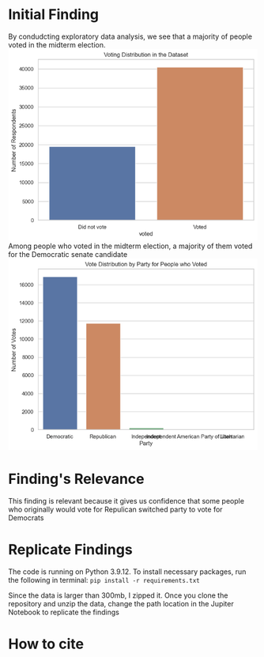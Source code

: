 # Initial Finding
By condudcting exploratory data analysis, we see that a majority of people voted in the midterm election.
![](figs/whether_voted_dist.png)
Among people who voted in the midterm election, a majority of them voted for the Democratic senate candidate
![](figs/party_voted_dist.png)

# Finding's Relevance
This finding is relevant because it gives us confidence that some people who originally would vote for Repulican switched party to vote for Democrats

# Replicate Findings
The code is running on Python 3.9.12. To install necessary packages, run the following in terminal: `pip install -r requirements.txt`

Since the data is larger than 300mb, I zipped it. Once you clone the repository and unzip the data, change the path location in the Jupiter Notebook to replicate the findings


# How to cite
